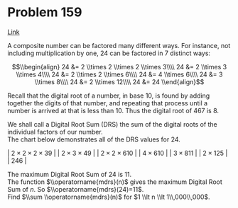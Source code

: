 # Problem 159

[Link](https://projecteuler.net/problem=159)

A composite number can be factored many different ways. For instance, not including multiplication by one, $24$ can be factored in $7$ distinct ways:

$$\\begin{align} 24 &= 2 \\times 2 \\times 2 \\times 3\\\\ 24 &= 2 \\times 3 \\times 4\\\\ 24 &= 2 \\times 2 \\times 6\\\\ 24 &= 4 \\times 6\\\\ 24 &= 3 \\times 8\\\\ 24 &= 2 \\times 12\\\\ 24 &= 24 \\end{align}$$

Recall that the digital root of a number, in base $10$, is found by adding together the digits of that number, and repeating that process until a number is arrived at that is less than $10$. Thus the digital root of $467$ is $8$.

We shall call a Digital Root Sum (DRS) the sum of the digital roots of the individual factors of our number.  
The chart below demonstrates all of the DRS values for $24$.

| $2 \times 2 \times 2 \times 3$$9$ |
| $2 \times 3 \times 4$$9$          |
| $2 \times 2 \times 6$$10$         |
| $4 \times 6$$10$                  |
| $3 \times 8$$11$                  |
| $2 \times 12$$5$                  |
| $24$$6$                           |

The maximum Digital Root Sum of $24$ is $11$.  
The function $\\operatorname{mdrs}(n)$ gives the maximum Digital Root Sum of $n$. So $\\operatorname{mdrs}(24)=11$.  
Find $\\sum \\operatorname{mdrs}(n)$ for $1 \\lt n \\lt 1\\,000\\,000$.